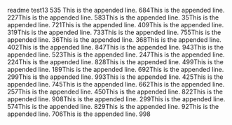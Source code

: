 readme
test13
535
This is the appended line.	684This is the appended line.	227This is the appended line.	583This is the appended line.	35This is the appended line.	721This is the appended line.	409This is the appended line.	319This is the appended line.	733This is the appended line.	755This is the appended line.	36This is the appended line.	368This is the appended line.	402This is the appended line.	847This is the appended line.	943This is the appended line.	523This is the appended line.	247This is the appended line.	224This is the appended line.	828This is the appended line.	499This is the appended line.	189This is the appended line.	692This is the appended line.	299This is the appended line.	993This is the appended line.	425This is the appended line.	745This is the appended line.	662This is the appended line.	257This is the appended line.	450This is the appended line.	822This is the appended line.	908This is the appended line.	299This is the appended line.	574This is the appended line.	829This is the appended line.	92This is the appended line.	706This is the appended line.	998